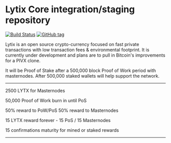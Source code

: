 Lytix Core integration/staging repository
=====================================

[![Build Status](https://travis-ci.org/LytixChain/lytix.png)](https://travis-ci.org/LytixChain/lytix) [![GitHub tag](https://img.shields.io/github/tag/LytixChain/lytix.svg)](https://github.com/lytixchain/lytix/tree/v1.1.4)

Lytix is an open source crypto-currency focused on fast private transactions with low transaction fees & environmental footprint.  It is currently under development and plans are to pull in Bitcoin's improvements for a PIVX clone.

It will be Proof of Stake after a 500,000 block Proof of Work period with masternodes. After 500,000 staked wallets will help support the network. 


------------------------

2500 LYTX for Masternodes

50,000 Proof of Work burn in until PoS

50% reward to PoW/PoS 50% reward to Masternodes

15 LYTX reward forever - 15 PoS / 15 Masternodes

15 confirmations maturity for mined or staked rewards

-------------------------
